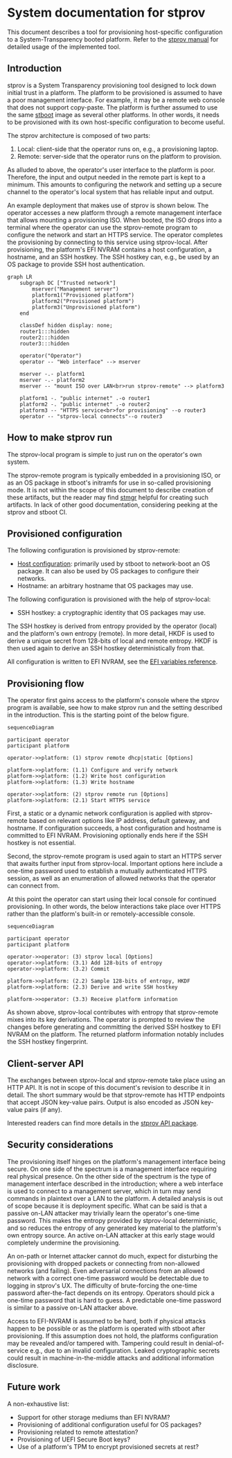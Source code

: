 # System documentation for stprov

This document describes a tool for provisioning host-specific configuration to a
System-Transparency booted platform.  Refer to the [stprov manual][] for
detailed usage of the implemented tool.

[stprov manual]: ./stprov-manual.md

## Introduction

stprov is a System Transparency provisioning tool designed to lock down initial
trust in a platform.  The platform to be provisioned is assumed to have a poor
management interface.  For example, it may be a remote web console that does not
support copy-paste.  The platform is further assumed to use the same [stboot][]
image as several other platforms.  In other words, it needs to be provisioned
with its own host-specific configuration to become useful.

The stprov architecture is composed of two parts:

  1. Local: client-side that the operator runs on, e.g., a provisioning laptop.
  2. Remote: server-side that the operator runs on the platform to provision.

As alluded to above, the operator's user interface to the platform is poor.
Therefore, the input and output needed in the remote part is kept to a minimum.
This amounts to configuring the network and setting up a secure channel to the
operator's local system that has reliable input and output.

An example deployment that makes use of stprov is shown below.  The operator
accesses a new platform through a remote management interface that allows
mounting a provisioning ISO.  When booted, the ISO drops into a terminal where
the operator can use the stprov-remote program to configure the network and
start an HTTPS service.  The operator completes the provisioning by connecting to
this service using stprov-local.  After provisioning, the platform's EFI NVRAM
contains a host configuration, a hostname, and an SSH hostkey.  The SSH hostkey
can, e.g., be used by an OS package to provide SSH host authentication.

```mermaid
graph LR
    subgraph DC ["Trusted network"]
        mserver("Management server")
        platform1("Provisioned platform")
        platform2("Provisioned platform")
        platform3("Unprovisioned platform")
    end

    classDef hidden display: none;
	router1:::hidden
	router2:::hidden
	router3:::hidden

    operator("Operator")
    operator -- "Web interface" --> mserver

    mserver -.- platform1
    mserver -.- platform2
    mserver -- "mount ISO over LAN<br>run stprov-remote" --> platform3

    platform1 -. "public internet" .-o router1
    platform2 -. "public internet" .-o router2
    platform3 -- "HTTPS service<br>for provisioning" --o router3
    operator -- "stprov-local connects"--o router3
```

[stboot]: https://git.glasklar.is/system-transparency/core/stboot/-/blob/v0.3.6/docs/stboot-system.md

## How to make stprov run

The stprov-local program is simple to just run on the operator's own system.

The stprov-remote program is typically embedded in a provisioning ISO, or as an
OS package in stboot's initramfs for use in so-called provisioning mode.  It is
not within the scope of this document to describe creation of these artifacts,
but the reader may find [stmgr][] helpful for creating such artifacts.  In lack
of other good documentation, considering peeking at the stprov and stboot CI.

[stmgr]: https://git.glasklar.is/system-transparency/core/stmgr/-/tree/v0.3.2

## Provisioned configuration

The following configuration is provisioned by stprov-remote:

  - [Host configuration][]: primarily used by stboot to network-boot an OS
    package.  It can also be used by OS packages to configure their networks.
  - Hostname: an arbitrary hostname that OS packages may use.

The following configuration is provisioned with the help of stprov-local:

  - SSH hostkey: a cryptographic identity that OS packages may use.

The SSH hostkey is derived from entropy provided by the operator (local) and the
platform's own entropy (remote).  In more detail, HKDF is used to derive a
unique secret from 128-bits of local and remote entropy.  HKDF is then used
again to derive an SSH hostkey deterministically from that.

All configuration is written to EFI NVRAM, see the [EFI variables reference][].

[Host configuration]: https://git.glasklar.is/system-transparency/project/docs/-/blob/v0.2.0/content/docs/reference/host_configuration.md
[EFI variables reference]: https://git.glasklar.is/system-transparency/project/docs/-/blob/v0.2.0/content/docs/reference/efi-variables.md

## Provisioning flow

The operator first gains access to the platform's console where the stprov
program is available, see how to make stprov run and the setting described in
the introduction.  This is the starting point of the below figure.

```mermaid
sequenceDiagram

participant operator
participant platform

operator->>platform: (1) stprov remote dhcp|static [Options]

platform->>platform: (1.1) Configure and verify network
platform->>platform: (1.2) Write host configuration
platform->>platform: (1.3) Write hostname

operator->>platform: (2) stprov remote run [Options]
platform->>platform: (2.1) Start HTTPS service
```

First, a static or a dynamic network configuration is applied with stprov-remote
based on relevant options like IP address, default gateway, and hostname.  If
configuration succeeds, a host configuration and hostname is committed to EFI
NVRAM.  Provisioning optionally ends here if the SSH hostkey is not essential.

Second, the stprov-remote program is used again to start an HTTPS server that
awaits further input from stprov-local.  Important options here include a
one-time password used to establish a mutually authenticated HTTPS session, as
well as an enumeration of allowed networks that the operator can connect from.

At this point the operator can start using their local console for continued
provisioning.  In other words, the below interactions take place over HTTPS
rather than the platform's built-in or remotely-accessible console.

```mermaid
sequenceDiagram

participant operator
participant platform

operator->>operator: (3) stprov local [Options]
operator->>platform: (3.1) Add 128-bits of entropy
operator->>platform: (3.2) Commit

platform->>platform: (2.2) Sample 128-bits of entropy, HKDF
platform->>platform: (2.3) Derive and write SSH hostkey

platform->>operator: (3.3) Receive platform information
```

As shown above, stprov-local contributes with entropy that stprov-remote mixes
into its key derivations.  The operator is prompted to review the changes before
generating and committing the derived SSH hostkey to EFI NVRAM on the platform.
The returned platform information notably includes the SSH hostkey fingerprint.

## Client-server API

The exchanges between stprov-local and stprov-remote take place using an HTTP
API.  It is not in scope of this document's revision to describe it in detail.
The short summary would be that stprov-remote has HTTP endpoints that accept
JSON key-value pairs.  Output is also encoded as JSON key-value pairs (if any).

Interested readers can find more details in the [stprov API package][].

[stprov API package]: https://git.glasklar.is/system-transparency/core/stprov/-/blob/main/internal/api/api.go?ref_type=heads

## Security considerations

The provisioning itself hinges on the platform's management interface being
secure.  On one side of the spectrum is a management interface requiring real
physical presence.  On the other side of the spectrum is the type of management
interface described in the introduction; where a web interface is used to
connect to a management server, which in turn may send commands in plaintext
over a LAN to the platform.  A detailed analysis is out of scope because it is
deployment specific.  What can be said is that a passive on-LAN attacker may
trivially learn the operator's one-time password.  This makes the entropy
provided by stprov-local deterministic, and so reduces the entropy of any
generated key material to the platform's own entropy source.  An active on-LAN
attacker at this early stage would completely undermine the provisioning.

An on-path or Internet attacker cannot do much, expect for disturbing the
provisioning with dropped packets or connecting from non-allowed networks (and
failing).  Even adversarial connections from an allowed network with a correct
one-time password would be detectable due to logging in stprov's UX.  The
difficulty of brute-forcing the one-time password after-the-fact depends on its
entropy.  Operators should pick a one-time password that is hard to guess.  A
predictable one-time password is similar to a passive on-LAN attacker above.

Access to EFI-NVRAM is assumed to be hard, both if physical attacks happen to be
possible or as the platform is operated with stboot after provisioning.  If this
assumption does not hold, the platforms configuration may be revealed and/or
tampered with.  Tampering could result in denial-of-service e.g., due to an
invalid configuration.  Leaked cryptographic secrets could result in
machine-in-the-middle attacks and additional information disclosure.

## Future work

A non-exhaustive list:

  - Support for other storage mediums than EFI NVRAM?
  - Provisioning of additional configuration useful for OS packages?
  - Provisioning related to remote attestation?
  - Provisioning of UEFI Secure Boot keys?
  - Use of a platform's TPM to encrypt provisioned secrets at rest?

